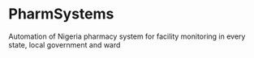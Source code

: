 # PharmSystems
Automation of Nigeria pharmacy system for facility monitoring in every state, local government and ward  

